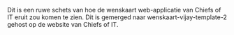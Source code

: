 Dit is een ruwe schets van hoe de wenskaart web-applicatie van Chiefs of IT eruit zou komen te zien. Dit is gemerged naar wenskaart-vijay-template-2 gehost op de website van Chiefs of IT.
